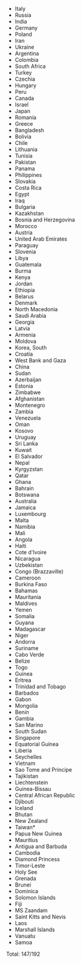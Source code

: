 * Italy
* Russia
* India
* Germany
* Poland
* Iran
* Ukraine
* Argentina
* Colombia
* South Africa
* Turkey
* Czechia
* Hungary
* Peru
* Canada
* Israel
* Japan
* Romania
* Greece
* Bangladesh
* Bolivia
* Chile
* Lithuania
* Tunisia
* Pakistan
* Panama
* Philippines
* Slovakia
* Costa Rica
* Egypt
* Iraq
* Bulgaria
* Kazakhstan
* Bosnia and Herzegovina
* Morocco
* Austria
* United Arab Emirates
* Paraguay
* Slovenia
* Libya
* Guatemala
* Burma
* Kenya
* Jordan
* Ethiopia
* Belarus
* Denmark
* North Macedonia
* Saudi Arabia
* Georgia
* Latvia
* Armenia
* Moldova
* Korea, South
* Croatia
* West Bank and Gaza
* China
* Sudan
* Azerbaijan
* Estonia
* Zimbabwe
* Afghanistan
* Montenegro
* Zambia
* Venezuela
* Oman
* Kosovo
* Uruguay
* Sri Lanka
* Kuwait
* El Salvador
* Nepal
* Kyrgyzstan
* Qatar
* Ghana
* Bahrain
* Botswana
* Australia
* Jamaica
* Luxembourg
* Malta
* Namibia
* Mali
* Angola
* Haiti
* Cote d'Ivoire
* Nicaragua
* Uzbekistan
* Congo (Brazzaville)
* Cameroon
* Burkina Faso
* Bahamas
* Mauritania
* Maldives
* Yemen
* Somalia
* Guyana
* Madagascar
* Niger
* Andorra
* Suriname
* Cabo Verde
* Belize
* Togo
* Guinea
* Eritrea
* Trinidad and Tobago
* Barbados
* Gabon
* Mongolia
* Benin
* Gambia
* San Marino
* South Sudan
* Singapore
* Equatorial Guinea
* Liberia
* Seychelles
* Vietnam
* Sao Tome and Principe
* Tajikistan
* Liechtenstein
* Guinea-Bissau
* Central African Republic
* Djibouti
* Iceland
* Bhutan
* New Zealand
* Taiwan*
* Papua New Guinea
* Mauritius
* Antigua and Barbuda
* Cambodia
* Diamond Princess
* Timor-Leste
* Holy See
* Grenada
* Brunei
* Dominica
* Solomon Islands
* Fiji
* MS Zaandam
* Saint Kitts and Nevis
* Laos
* Marshall Islands
* Vanuatu
* Samoa

Total: 147/192